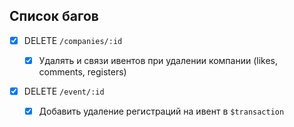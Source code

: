 ## Список багов

- [x] DELETE `/companies/:id`

  - [x] Удалять и связи ивентов при удалении компании (likes, comments, registers)

- [x] DELETE `/event/:id`
  - [x] Добавить удаление регистраций на ивент в `$transaction`
